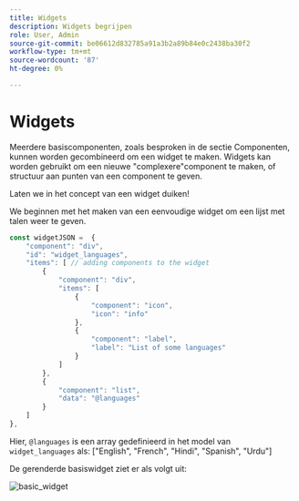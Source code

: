 ```yaml
---
title: Widgets
description: Widgets begrijpen
role: User, Admin
source-git-commit: be06612d832785a91a3b2a89b84e0c2438ba30f2
workflow-type: tm+mt
source-wordcount: '87'
ht-degree: 0%

---
```



# Widgets

Meerdere basiscomponenten, zoals besproken in de sectie Componenten, kunnen worden gecombineerd om een widget te maken.
Widgets kan worden gebruikt om een nieuwe &quot;complexere&quot;component te maken, of structuur aan punten van een component te geven.

Laten we in het concept van een widget duiken!

We beginnen met het maken van een eenvoudige widget om een lijst met talen weer te geven.

```js title="basicWidget.js"
const widgetJSON =  {
    "component": "div", 
    "id": "widget_languages", 
    "items": [ // adding components to the widget
        {
            "component": "div",
            "items": [
                {
                    "component": "icon",
                    "icon": "info"
                },
                {
                    "component": "label",
                    "label": "List of some languages"
                }
            ]
        },
        {
            "component": "list",
            "data": "@languages"
        }
    ]
},
```

Hier, `@languages` is een array gedefinieerd in het model van `widget_languages` als: [&quot;English&quot;, &quot;French&quot;, &quot;Hindi&quot;, &quot;Spanish&quot;, &quot;Urdu&quot;]

De gerenderde basiswidget ziet er als volgt uit:

![basic_widget](imgs/basic_widget.png "Standaardwidget")
